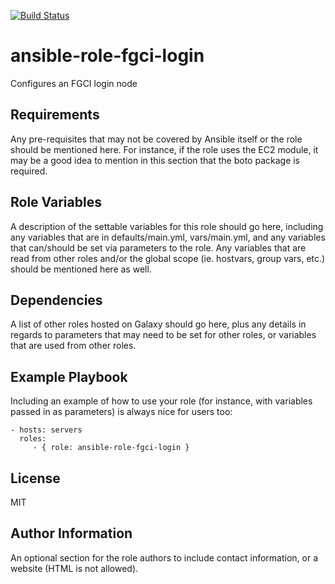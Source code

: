 [![Build Status](https://travis-ci.org/CSCfi/ansible-role-fgci-login.svg?branch=int_gateway)](https://travis-ci.org/CSCfi/ansible-role-fgci-login)

ansible-role-fgci-login
=========

Configures an FGCI login node

Requirements
------------

Any pre-requisites that may not be covered by Ansible itself or the role should be mentioned here. For instance, if the role uses the EC2 module, it may be a good idea to mention in this section that the boto package is required.

Role Variables
--------------

A description of the settable variables for this role should go here, including any variables that are in defaults/main.yml, vars/main.yml, and any variables that can/should be set via parameters to the role. Any variables that are read from other roles and/or the global scope (ie. hostvars, group vars, etc.) should be mentioned here as well.

Dependencies
------------

A list of other roles hosted on Galaxy should go here, plus any details in regards to parameters that may need to be set for other roles, or variables that are used from other roles.

Example Playbook
----------------

Including an example of how to use your role (for instance, with variables passed in as parameters) is always nice for users too:

    - hosts: servers
      roles:
         - { role: ansible-role-fgci-login }

License
-------

MIT

Author Information
------------------

An optional section for the role authors to include contact information, or a website (HTML is not allowed).
